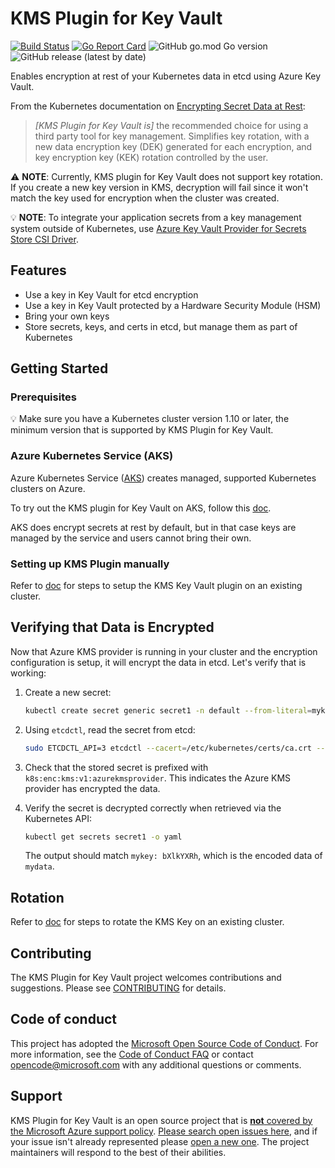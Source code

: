 # KMS Plugin for Key Vault

[![Build Status](https://dev.azure.com/AzureContainerUpstream/Kubernetes%20KMS/_apis/build/status/Kubernetes%20KMS%20CI?branchName=master)](https://dev.azure.com/AzureContainerUpstream/Kubernetes%20KMS/_build/latest?definitionId=442&branchName=master)
[![Go Report Card](https://goreportcard.com/badge/Azure/kubernetes-kms)](https://goreportcard.com/report/Azure/kubernetes-kms)
![GitHub go.mod Go version](https://img.shields.io/github/go-mod/go-version/Azure/kubernetes-kms)
![GitHub release (latest by date)](https://img.shields.io/github/v/release/Azure/kubernetes-kms)

Enables encryption at rest of your Kubernetes data in etcd using Azure Key Vault.

From the Kubernetes documentation on [Encrypting Secret Data at Rest]:

> *[KMS Plugin for Key Vault is]* the recommended choice for using a third party tool for key management. Simplifies key rotation, with a new data encryption key (DEK) generated for each encryption, and key encryption key (KEK) rotation controlled by the user.

⚠️ **NOTE**: Currently, KMS plugin for Key Vault does not support key rotation. If you create a new key version in KMS, decryption will fail since it won't match the key used for encryption when the cluster was created.

💡 **NOTE**: To integrate your application secrets from a key management system outside of Kubernetes, use [Azure Key Vault Provider for Secrets Store CSI Driver].

## Features

* Use a key in Key Vault for etcd encryption
* Use a key in Key Vault protected by a Hardware Security Module (HSM)
* Bring your own keys
* Store secrets, keys, and certs in etcd, but manage them as part of Kubernetes

## Getting Started

### Prerequisites

💡 Make sure you have a Kubernetes cluster version 1.10 or later, the minimum version that is supported by KMS Plugin for Key Vault.

### Azure Kubernetes Service (AKS)

Azure Kubernetes Service ([AKS]) creates managed, supported Kubernetes clusters on Azure.

To try out the KMS plugin for Key Vault on AKS, follow this [doc](https://docs.microsoft.com/en-us/azure/aks/use-kms-etcd-encryption).

AKS does encrypt secrets at rest by default, but in that case keys are managed by the service and users cannot bring their own.

### Setting up KMS Plugin manually

Refer to [doc](docs/manual-install.md) for steps to setup the KMS Key Vault plugin on an existing cluster.

## Verifying that Data is Encrypted

Now that Azure KMS provider is running in your cluster and the encryption configuration is setup, it will encrypt the data in etcd. Let's verify that is working:

1. Create a new secret:

    ```bash
    kubectl create secret generic secret1 -n default --from-literal=mykey=mydata
    ```

2. Using `etcdctl`, read the secret from etcd:

    ```bash
    sudo ETCDCTL_API=3 etcdctl --cacert=/etc/kubernetes/certs/ca.crt --cert=/etc/kubernetes/certs/etcdclient.crt --key=/etc/kubernetes/certs/etcdclient.key get /registry/secrets/default/secret1
    ```

3. Check that the stored secret is prefixed with `k8s:enc:kms:v1:azurekmsprovider`. This indicates the Azure KMS provider has encrypted the data.

4. Verify the secret is decrypted correctly when retrieved via the Kubernetes API:

    ```bash
    kubectl get secrets secret1 -o yaml
    ```

    The output should match `mykey: bXlkYXRh`, which is the encoded data of `mydata`.

## Rotation

Refer to [doc](docs/rotation.md) for steps to rotate the KMS Key on an existing cluster.

## Contributing

The KMS Plugin for Key Vault project welcomes contributions and suggestions. Please see [CONTRIBUTING](CONTRIBUTING.md) for details.

## Code of conduct

This project has adopted the [Microsoft Open Source Code of Conduct](https://opensource.microsoft.com/codeofconduct/). For more information, see the [Code of Conduct FAQ](https://opensource.microsoft.com/codeofconduct/faq) or contact [opencode@microsoft.com](mailto:opencode@microsoft.com) with any additional questions or comments.

## Support

KMS Plugin for Key Vault is an open source project that is [**not** covered by the Microsoft Azure support policy](https://support.microsoft.com/en-us/help/2941892/support-for-linux-and-open-source-technology-in-azure). [Please search open issues here](https://github.com/Azure/kubernetes-kms/issues), and if your issue isn't already represented please [open a new one](https://github.com/Azure/kubernetes-kms/issues/new/choose). The project maintainers will respond to the best of their abilities.

[AKS]: https://azure.microsoft.com/services/kubernetes-service/
[AKS Engine]: https://github.com/Azure/aks-engine
[Azure Key Vault Data Encryption]: https://github.com/Azure/aks-engine/blob/master/docs/topics/features.md#azure-key-vault-data-encryption
[Encrypting Secret Data at Rest]: https://kubernetes.io/docs/tasks/administer-cluster/encrypt-data/#providers
[example cluster configuration]: https://github.com/Azure/aks-engine/blob/master/examples/kubernetes-config/kubernetes-keyvault-encryption.json
[Azure Key Vault Provider for Secrets Store CSI Driver]: https://github.com/Azure/secrets-store-csi-driver-provider-azure
